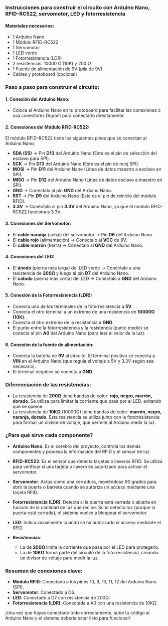 ### Instrucciones para construir el circuito con Arduino Nano, RFID-RC522, servomotor, LED y fotorresistencia

#### Materiales necesarios:
- 1 Arduino Nano
- 1 Módulo RFID-RC522
- 1 Servomotor
- 1 LED verde
- 1 Fotorresistencia (LDR)
- 2 resistencias: 10000 Ω (10K) y 200 Ω
- 1 Fuente de alimentación de 9V (pila de 9V)
- Cables y protoboard (opcional)

### Paso a paso para construir el circuito:

#### 1. **Conexión del Arduino Nano:**
   - Coloca el Arduino Nano en tu protoboard para facilitar las conexiones o usa conectores Dupont para conectarlo directamente.

#### 2. **Conexiones del Módulo RFID-RC522:**
   El módulo RFID-RC522 tiene los siguientes pines que se conectan al Arduino Nano:
   - **SDA (SS)** → Pin **D10** del Arduino Nano (Este es el pin de selección del esclavo para SPI).
   - **SCK** → Pin **D13** del Arduino Nano (Este es el pin de reloj SPI).
   - **MOSI** → Pin **D11** del Arduino Nano (Línea de datos maestro a esclavo en SPI).
   - **MISO** → Pin **D12** del Arduino Nano (Línea de datos esclavo a maestro en SPI).
   - **GND** → Conéctalo al pin **GND** del Arduino Nano.
   - **RST** → Pin **D9** del Arduino Nano (Este es el pin de reinicio del módulo RFID).
   - **3.3V** → Conéctalo al pin **3.3V** del Arduino Nano, ya que el módulo RFID-RC522 funciona a 3.3V.

#### 3. **Conexiones del Servomotor:**
   - El **cable naranja** (señal) del servomotor → Pin **D6** del Arduino Nano.
   - El **cable rojo** (alimentación) → Conéctalo al **VCC** de 9V.
   - El **cable marrón** (tierra) → Conéctalo al **GND** del Arduino Nano.

#### 4. **Conexiones del LED:**
   - El **ánodo** (pierna más larga) del LED verde → Conéctalo a una resistencia de **200Ω** y luego al pin **D7** del Arduino Nano.
   - El **cátodo** (pierna más corta) del LED → Conéctalo a **GND** del Arduino Nano.

#### 5. **Conexión de la Fotorresistencia (LDR):**
   - Conecta uno de los terminales de la fotorresistencia a **5V**.
   - Conecta el otro terminal a un extremo de una resistencia de **10000Ω (10K)**.
   - Conecta el otro extremo de la resistencia a **GND**.
   - El punto entre la fotorresistencia y la resistencia (punto medio) se conecta al pin **A0** del Arduino Nano (para leer el valor de la luz).

#### 6. **Conexión de la fuente de alimentación:**
   - Conecta la batería de **9V** al circuito. El terminal positivo se conecta a **VIN** en el Arduino Nano (que regula el voltaje a 5V y 3.3V según sea necesario).
   - El terminal negativo se conecta a **GND**.

### **Diferenciación de las resistencias:**
   - La resistencia de **200Ω** tiene bandas de color: **rojo, negro, marrón, dorado**. Se utiliza para limitar la corriente que pasa por el LED, evitando que se queme.
   - La resistencia de **10KΩ** (10000Ω) tiene bandas de color: **marrón, negro, naranja, dorado**. Esta resistencia se utiliza junto con la fotorresistencia para formar un divisor de voltaje, que permite al Arduino medir la luz.

### ¿Para qué sirve cada componente?

- **Arduino Nano**: Es el cerebro del proyecto, controla los demás componentes y procesa la información del RFID y el sensor de luz.
  
- **RFID-RC522**: Es el sensor que detecta tarjetas o llaveros RFID. Se utiliza para verificar si una tarjeta o llavero es autorizado para activar el servomotor.

- **Servomotor**: Actúa como una cerradura, moviéndose 90 grados para abrir la puerta o barrera cuando se autoriza un acceso mediante una tarjeta RFID.

- **Fotorresistencia (LDR)**: Detecta si la puerta está cerrada o abierta en función de la cantidad de luz que recibe. Si no detecta luz (porque la puerta está cerrada), el sistema vuelve a bloquear el servomotor.

- **LED**: Indica visualmente cuando se ha autorizado el acceso mediante el RFID.

- **Resistencias**: 
   - La de **200Ω** limita la corriente que pasa por el LED para protegerlo.
   - La de **10KΩ** forma parte del circuito de la fotorresistencia, creando un divisor de voltaje para medir la luz.

### Resumen de conexiones clave:
- **Módulo RFID**: Conectado a los pines 10, 9, 13, 11, 12 del Arduino Nano (SPI).
- **Servomotor**: Conectado a D6.
- **LED**: Conectado a D7 con resistencia de 200Ω.
- **Fotorresistencia (LDR)**: Conectada a A0 con una resistencia de 10KΩ.

¡Una vez que hayas conectado todo correctamente, sube tu código al Arduino Nano y el sistema debería estar listo para funcionar!
